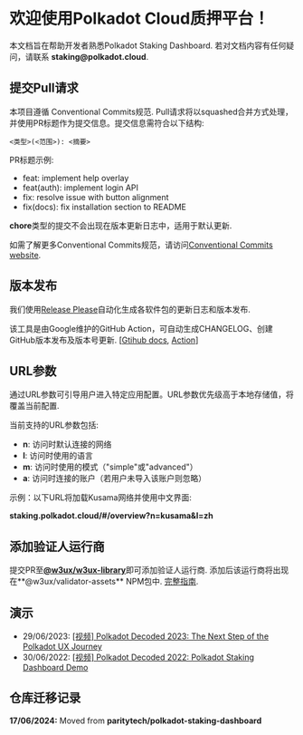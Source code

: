 # 欢迎使用Polkadot Cloud质押平台！

本文档旨在帮助开发者熟悉Polkadot Staking Dashboard. 若对文档内容有任何疑问，请联系 __staking@polkadot.cloud__.

## 提交Pull请求

本项目遵循 Conventional Commits规范. Pull请求将以squashed合并方式处理，并使用PR标题作为提交信息。提交信息需符合以下结构:

```
<类型>(<范围>): <摘要>
```

PR标题示例:

- feat: implement help overlay
- feat(auth): implement login API
- fix: resolve issue with button alignment
- fix(docs): fix installation section to README

**chore**类型的提交不会出现在版本更新日志中，适用于默认更新.

如需了解更多Conventional Commits规范，请访问[Conventional Commits website](https://www.conventionalcommits.org/).

## 版本发布

我们使用[Release Please](https://github.com/googleapis/release-please)自动化生成各软件包的更新日志和版本发布.

该工具是由Google维护的GitHub Action，可自动生成CHANGELOG、创建GitHub版本发布及版本号更新. [[Gtihub docs](https://github.com/googleapis/release-please), [Action](https://github.com/marketplace/actions/release-please-action)]

## URL参数

通过URL参数可引导用户进入特定应用配置。URL参数优先级高于本地存储值，将覆盖当前配置.

当前支持的URL参数包括:

- **n**: 访问时默认连接的网络
- **l**: 访问时使用的语言
- **m**: 访问时使用的模式（"simple"或"advanced"）
- **a**: 访问时连接的账户（若用户未导入该账户则忽略）

示例：以下URL将加载Kusama网络并使用中文界面:

**staking.polkadot.cloud/#/overview?n=kusama&l=zh**

## 添加验证人运行商

提交PR至[**@w3ux/w3ux-library**](https://github.com/w3ux/w3ux-library/tree/main)即可添加验证人运行商. 添加后该运行商将出现在**@w3ux/validator-assets** NPM包中. [完整指南](https://github.com/w3ux/w3ux-library/tree/main/library/validator-assets).

## 演示

- 29/06/2023: [[视频] Polkadot Decoded 2023: The Next Step of the Polkadot UX Journey](https://www.youtube.com/watch?v=s78SZZ_ZA64)
- 30/06/2022: [[视频] Polkadot Decoded 2022: Polkadot Staking Dashboard Demo](https://youtu.be/H1WGu6mf1Ls)

## 仓库迁移记录

**17/06/2024:** Moved from **paritytech/polkadot-staking-dashboard**

